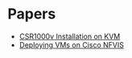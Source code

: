 # Papers

+ [CSR1000v Installation on KVM](csr1000v-kvm/README.md)
+ [Deploying VMs on Cisco NFVIS](nfvis/README.md)
